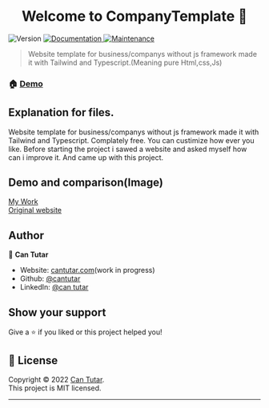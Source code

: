 <h1 align="center">Welcome to CompanyTemplate 👋</h1>
<p>
  <img alt="Version" src="https://img.shields.io/badge/version-0.0.1-blue.svg?cacheSeconds=2592000" />
  <a href="https://github.com/cantutar/CompanyTemplate/" target="_blank">
    <img alt="Documentation" src="https://img.shields.io/badge/documentation-yes-brightgreen.svg" />
  </a>
  <a href="https://github.com/cantutar/cantutar/CompanyTemplate/graphs/commit-activity" target="_blank">
    <img alt="Maintenance" src="https://img.shields.io/badge/Maintained%3F-yes-green.svg" />
  </a>
</p>

> Website template for business/companys without js framework made it with Tailwind and Typescript.(Meaning pure Html,css,Js)

### 🏠 [Demo](https://cantutar.github.io/CompanyTemplate/)

## Explanation for files.


Website template for business/companys without js framework made it with Tailwind and Typescript. Complately free. You can custimize how ever you like. Before starting the project i sawed a website and asked myself how can i improve it. And came up with this project.


## Demo and comparison(Image)

[My Work](https://cantutar.github.io/CompanyTemplate/)
<br/>
[Original website](https://geometryventure.dev/en/)


## Author

👤 **Can Tutar**

* Website: [cantutar.com](https://cantutar.com)(work in progress)
* Github: [@cantutar](https://github.com/cantutar)
* LinkedIn: [@can tutar](https://www.linkedin.com/in/can-tutar)


## Show your support

Give a ⭐️ if you liked or this project helped you!

## 📝 License

Copyright © 2022 [Can Tutar](https://github.com/cantutar).<br />
This project is MIT licensed.

***

